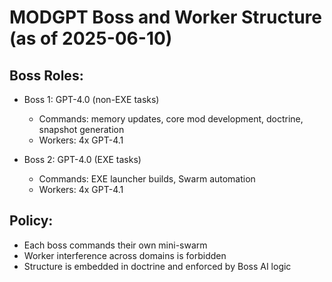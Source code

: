 # MODGPT Boss and Worker Structure (as of 2025-06-10)

## Boss Roles:
- Boss 1: GPT-4.0 (non-EXE tasks)
  - Commands: memory updates, core mod development, doctrine, snapshot generation
  - Workers: 4x GPT-4.1

- Boss 2: GPT-4.0 (EXE tasks)
  - Commands: EXE launcher builds, Swarm automation
  - Workers: 4x GPT-4.1

## Policy:
- Each boss commands their own mini-swarm
- Worker interference across domains is forbidden
- Structure is embedded in doctrine and enforced by Boss AI logic
